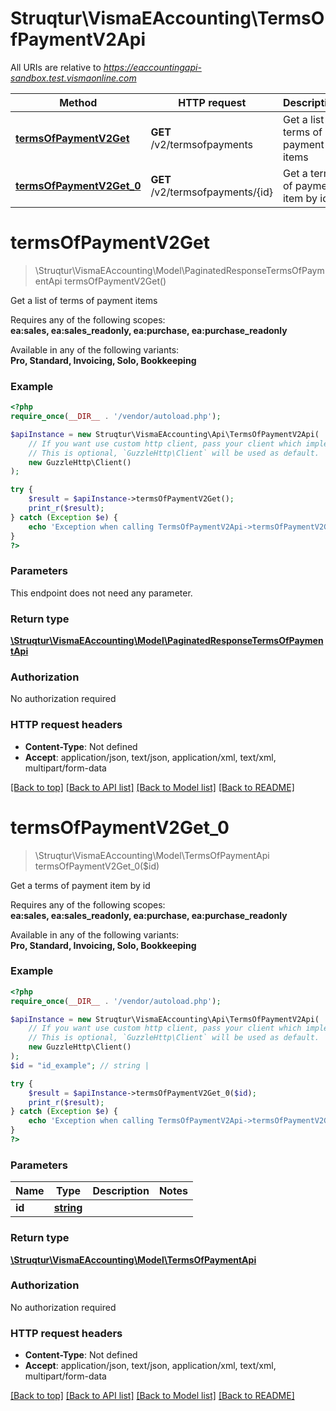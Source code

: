 # Struqtur\VismaEAccounting\TermsOfPaymentV2Api

All URIs are relative to *https://eaccountingapi-sandbox.test.vismaonline.com*

Method | HTTP request | Description
------------- | ------------- | -------------
[**termsOfPaymentV2Get**](TermsOfPaymentV2Api.md#termsOfPaymentV2Get) | **GET** /v2/termsofpayments | Get a list of terms of payment items
[**termsOfPaymentV2Get_0**](TermsOfPaymentV2Api.md#termsOfPaymentV2Get_0) | **GET** /v2/termsofpayments/{id} | Get a terms of payment item by id


# **termsOfPaymentV2Get**
> \Struqtur\VismaEAccounting\Model\PaginatedResponseTermsOfPaymentApi termsOfPaymentV2Get()

Get a list of terms of payment items

<p>Requires any of the following scopes: <br><b>ea:sales, ea:sales_readonly, ea:purchase, ea:purchase_readonly</b></p><p>Available in any of the following variants: <br><b>Pro, Standard, Invoicing, Solo, Bookkeeping</b></p>

### Example
```php
<?php
require_once(__DIR__ . '/vendor/autoload.php');

$apiInstance = new Struqtur\VismaEAccounting\Api\TermsOfPaymentV2Api(
    // If you want use custom http client, pass your client which implements `GuzzleHttp\ClientInterface`.
    // This is optional, `GuzzleHttp\Client` will be used as default.
    new GuzzleHttp\Client()
);

try {
    $result = $apiInstance->termsOfPaymentV2Get();
    print_r($result);
} catch (Exception $e) {
    echo 'Exception when calling TermsOfPaymentV2Api->termsOfPaymentV2Get: ', $e->getMessage(), PHP_EOL;
}
?>
```

### Parameters
This endpoint does not need any parameter.

### Return type

[**\Struqtur\VismaEAccounting\Model\PaginatedResponseTermsOfPaymentApi**](../Model/PaginatedResponseTermsOfPaymentApi.md)

### Authorization

No authorization required

### HTTP request headers

 - **Content-Type**: Not defined
 - **Accept**: application/json, text/json, application/xml, text/xml, multipart/form-data

[[Back to top]](#) [[Back to API list]](../../README.md#documentation-for-api-endpoints) [[Back to Model list]](../../README.md#documentation-for-models) [[Back to README]](../../README.md)

# **termsOfPaymentV2Get_0**
> \Struqtur\VismaEAccounting\Model\TermsOfPaymentApi termsOfPaymentV2Get_0($id)

Get a terms of payment item by id

<p>Requires any of the following scopes: <br><b>ea:sales, ea:sales_readonly, ea:purchase, ea:purchase_readonly</b></p><p>Available in any of the following variants: <br><b>Pro, Standard, Invoicing, Solo, Bookkeeping</b></p>

### Example
```php
<?php
require_once(__DIR__ . '/vendor/autoload.php');

$apiInstance = new Struqtur\VismaEAccounting\Api\TermsOfPaymentV2Api(
    // If you want use custom http client, pass your client which implements `GuzzleHttp\ClientInterface`.
    // This is optional, `GuzzleHttp\Client` will be used as default.
    new GuzzleHttp\Client()
);
$id = "id_example"; // string | 

try {
    $result = $apiInstance->termsOfPaymentV2Get_0($id);
    print_r($result);
} catch (Exception $e) {
    echo 'Exception when calling TermsOfPaymentV2Api->termsOfPaymentV2Get_0: ', $e->getMessage(), PHP_EOL;
}
?>
```

### Parameters

Name | Type | Description  | Notes
------------- | ------------- | ------------- | -------------
 **id** | [**string**](../Model/.md)|  |

### Return type

[**\Struqtur\VismaEAccounting\Model\TermsOfPaymentApi**](../Model/TermsOfPaymentApi.md)

### Authorization

No authorization required

### HTTP request headers

 - **Content-Type**: Not defined
 - **Accept**: application/json, text/json, application/xml, text/xml, multipart/form-data

[[Back to top]](#) [[Back to API list]](../../README.md#documentation-for-api-endpoints) [[Back to Model list]](../../README.md#documentation-for-models) [[Back to README]](../../README.md)

